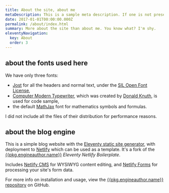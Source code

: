 ```yaml
---
title: About the site, about me
metaDescription: This is a sample meta description. If one is not present in your page/post's front matter, the default metadata.description will be used instead.
date: 2017-01-01T00:00:00.000Z
permalink: /about/index.html
summary: More about the site than about me. You know what? I'm shy.
eleventyNavigation:
  key: About
  order: 3
---
```


## about the fonts used here

We have only three fonts:
- [Jost](https://indestructibletype.com/Jost.html) for all the headers and normal text, under the [SIL Open Font License](https://fontsarena.com/licenses-explained/),
- [Computer Modern Typewriter](https://checkmyworking.com/cm-web-fonts/), which was created by [Donald Knuth](https://en.wikipedia.org/wiki/Donald_Knuth), is used for code sample,
- the default [MathJax](https://www.mathjax.org) font for mathematics symbols and formulas.

I did not include all the files of their distribution for performance reasons.

## about the blog engine

This is a simple blog website with the [Eleventy static site generator](https://www.11ty.io), with deployment to [Netlify](https://www.netlify.com) which can be used as a template. It's a fork of the [{{pkg.engineauthor.name}}]({{pkg.enginerepository.url}}) _Eleventy Netlify Boilerplate_.

Includes [Netlify CMS](https://www.netlifycms.org) for WYSIWYG content editing, and [Netlify Forms](https://www.netlify.com/docs/form-handling) for processing your site's form data.

For more info on installation and usage, view the [{{pkg.engineauthor.name}} repository]({{pkg.enginerepository.url}}) on GitHub. 
